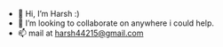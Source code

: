 - 👋 Hi, I’m Harsh :)
- 💞️ I’m looking to collaborate on anywhere i could help.
- 📫 mail at harsh44215@gmail.com
